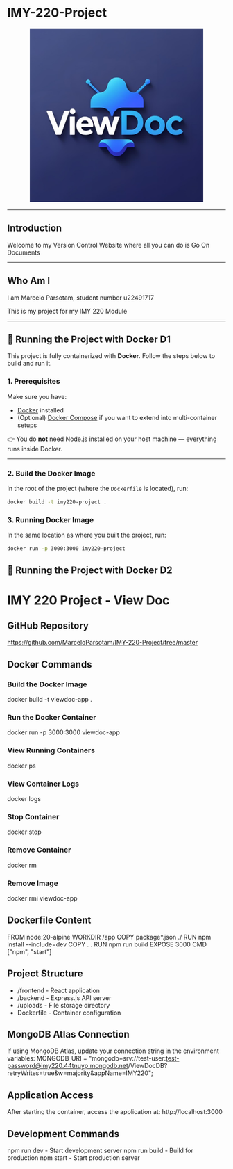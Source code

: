 # IMY-220-Project

<p align="center">
  <img src="public/assets/logo.png" alt="Logo" width="400"/>
</p>

---

## Introduction

Welcome to my Version Control Website where all you can do is Go On Documents

---

## Who Am I

I am Marcelo Parsotam, student number u22491717

This is my project for my IMY 220 Module

---

## 🚀 Running the Project with Docker D1

This project is fully containerized with **Docker**. Follow the steps below to build and run it.

### 1. Prerequisites
Make sure you have:
- [Docker](https://docs.docker.com/get-docker/) installed  
- (Optional) [Docker Compose](https://docs.docker.com/compose/) if you want to extend into multi-container setups  

👉 You do **not** need Node.js installed on your host machine — everything runs inside Docker.

---

### 2. Build the Docker Image
In the root of the project (where the `Dockerfile` is located), run:

```bash
docker build -t imy220-project .
```
### 3. Running Docker Image
In the same location as where you built the project, run:

```bash
docker run -p 3000:3000 imy220-project
```
## 🚀 Running the Project with Docker D2

# IMY 220 Project - View Doc

## GitHub Repository
https://github.com/MarceloParsotam/IMY-220-Project/tree/master

## Docker Commands

### Build the Docker Image
docker build -t viewdoc-app .

### Run the Docker Container
docker run -p 3000:3000 viewdoc-app

### View Running Containers
docker ps

### View Container Logs
docker logs <container-id>

### Stop Container
docker stop <container-id>

### Remove Container
docker rm <container-id>

### Remove Image
docker rmi viewdoc-app

## Dockerfile Content
FROM node:20-alpine
WORKDIR /app
COPY package*.json ./
RUN npm install --include=dev
COPY . .
RUN npm run build
EXPOSE 3000
CMD ["npm", "start"]

## Project Structure
- /frontend - React application
- /backend - Express.js API server
- /uploads - File storage directory
- Dockerfile - Container configuration

## MongoDB Atlas Connection
If using MongoDB Atlas, update your connection string in the environment variables:
MONGODB_URI = "mongodb+srv://test-user:test-password@imy220.44tnuyp.mongodb.net/ViewDocDB?retryWrites=true&w=majority&appName=IMY220";

## Application Access
After starting the container, access the application at:
http://localhost:3000

## Development Commands
npm run dev - Start development server
npm run build - Build for production
npm start - Start production server
